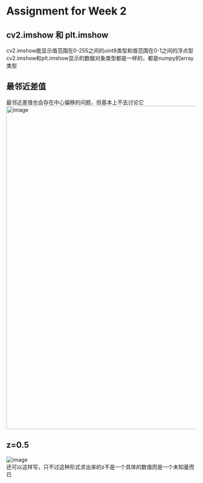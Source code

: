 # Assignment for Week 2
## cv2.imshow 和 plt.imshow
cv2.imshow能显示值范围在0-255之间的uint8类型和值范围在0-1之间的浮点型  
cv2.imshow和plt.imshow显示的数据对象类型都是一样的，都是numpy的array类型  
## 最邻近差值
最邻近差值也会存在中心偏移的问题，但基本上不去讨论它  
<img width="856" alt="image" src="https://github.com/tangjunhao518/badou-ai-special-2023/assets/93815985/372caafd-e852-4c4f-9583-93b9bcd56d43">  
## z=0.5  
![image](https://github.com/tangjunhao518/badou-ai-special-2023/assets/93815985/1a6d3efa-ff6e-4794-8e7a-5159609f9fae)  
还可以这样写，只不过这种形式求出来的z不是一个具体的数值而是一个未知量而已  
